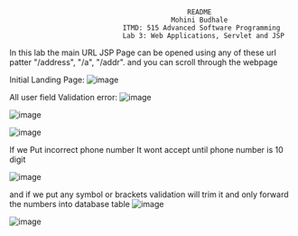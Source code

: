                                                 README
                                            Mohini Budhale
                                ITMD: 515 Advanced Software Programming
                                Lab 3: Web Applications, Servlet and JSP

In this lab the main URL JSP Page can be opened using any of these url patter "/address", "/a", "/addr".
and you can scroll through the webpage

Initial Landing Page:
![image](https://github.com/itmd4515/itmd4515-f23-fp-mohinivbudhale/assets/143038221/ecfc7f34-9e68-4696-8f17-8f13ea65040b)

All user field Validation error:
![image](https://github.com/itmd4515/itmd4515-f23-fp-mohinivbudhale/assets/143038221/ae5ff63b-8a83-4bdd-8e0a-cfe5594a6754)

![image](https://github.com/itmd4515/itmd4515-f23-fp-mohinivbudhale/assets/143038221/1cd09db4-8797-42ef-9f63-a59fb43e6a23)

![image](https://github.com/itmd4515/itmd4515-f23-fp-mohinivbudhale/assets/143038221/6eecbc3e-b3aa-49dc-b5c2-b01f8e734a51)

If we Put incorrect phone number It wont accept until phone number is 10 digit

![image](https://github.com/itmd4515/itmd4515-f23-fp-mohinivbudhale/assets/143038221/59f6e800-2ac3-4261-a555-564c86180b8a)


and if we put any symbol or brackets validation will trim it and only forward the numbers into database table
![image](https://github.com/itmd4515/itmd4515-f23-fp-mohinivbudhale/assets/143038221/51825595-4f99-4796-8a46-3c2f3e9f2f5f)

![image](https://github.com/itmd4515/itmd4515-f23-fp-mohinivbudhale/assets/143038221/ee902a60-8862-4972-bdce-f199583da70f)














